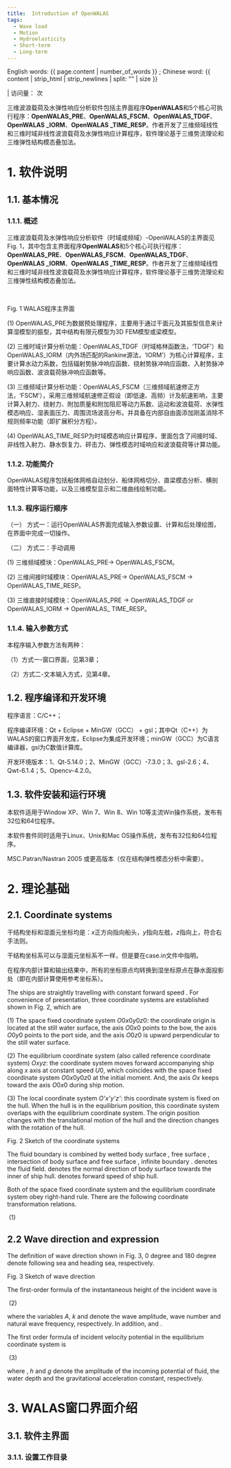 ```yaml
---
title:  Introduction of OpenWALAS
tags:
  - Wave load
  - Motion
  - Hydroelasticity
  - Short-term
  - Long-term
---
```


English words: {{ page.content | number_of_words }} ; Chinese word: {{ content | strip_html | strip_newlines | split: "" | size }}

<span id="busuanzi_container_page_pv"> | 访问量：<span id="busuanzi_value_page_pv"></span> 次</span>

三维波浪载荷及水弹性响应分析软件包括主界面程序**OpenWALAS**和5个核心可执行程序：**OpenWALAS_PRE**、**OpenWALAS_FSCM**、**OpenWALAS_TDGF**、**OpenWALAS _IORM**、**OpenWALAS _TIME_RESP**。作者开发了三维频域线性和三维时域非线性波浪载荷及水弹性响应计算程序，软件理论基于三维势流理论和三维弹性结构模态叠加法。

<!--more-->

# 1. 软件说明

## 1.1. 基本情况

### 1.1.1.   概述

三维波浪载荷及水弹性响应分析软件（时域或频域）-OpenWALAS的主界面见Fig. 1，其中包含主界面程序**OpenWALAS**和5个核心可执行程序：**OpenWALAS_PRE**、**OpenWALAS_FSCM**、**OpenWALAS_TDGF**、**OpenWALAS _IORM**、**OpenWALAS _TIME_RESP**。作者开发了三维频域线性和三维时域非线性波浪载荷及水弹性响应计算程序，软件理论基于三维势流理论和三维弹性结构模态叠加法。

​                               

Fig. 1 WALAS程序主界面

(1)  OpenWALAS_PRE为数据预处理程序，主要用于通过干面元及其振型信息来计算湿模型的振型，其中结构有限元模型为3D FEM模型或梁模型。

(2)  三维时域计算分析功能：OpenWALAS_TDGF（时域格林函数法，‘TDGF’）和OpenWALAS_IORM（内外场匹配的Rankine源法，‘IORM’）为核心计算程序，主要计算水动力系数，包括辐射势脉冲响应函数、绕射势脉冲响应函数、入射势脉冲响应函数、波浪载荷脉冲响应函数等。

(3)  三维频域计算分析功能：OpenWALAS_FSCM（三维频域航速修正方法，‘FSCM’），采用三维频域航速修正假设（即低速、高频）计及航速影响，主要计算入射力、绕射力、附加质量和附加阻尼等动力系数、运动和波浪载荷、水弹性模态响应、湿表面压力、周围流场波高分布。并具备在内部自由面添加刚盖消除不规则频率功能（即扩展积分方程）。

(4)  OpenWALAS_TIME_RESP为时域模态响应计算程序，里面包含了间接时域、非线性入射力、静水恢复力、砰击力、弹性模态时域响应和波浪载荷等计算功能。

### 1.1.2.   功能简介

OpenWALAS程序包括船体网格自动划分、船体网格切分、直梁模态分析、横剖面特性计算等功能，以及三维模型显示和二维曲线绘制功能。

### 1.1.3.   程序运行顺序

（一）  方式一：运行OpenWALAS界面完成输入参数设置、计算和后处理绘图，在界面中完成一切操作。

（二）  方式二：手动调用

(1)  三维频域模块：OpenWALAS_PRE-> OpenWALAS_FSCM。

(2)  三维间接时域模块：OpenWALAS_PRE-> OpenWALAS_FSCM -> OpenWALAS_TIME_RESP。

(3)  三维直接时域模块：OpenWALAS_PRE -> OpenWALAS_TDGF or OpenWALAS_IORM -> OpenWALAS_ TIME_RESP。

### 1.1.4.   输入参数方式

本程序输入参数方法有两种：

（1）方式一-窗口界面，见第3章；

（2）方式二-文本输入方式，见第4章。

## 1.2. 程序编译和开发环境

程序语言：C/C++；

程序编译环境：Qt + Eclipse + MinGW（GCC） + gsl；其中Qt（C++）为WALAS的窗口界面开发库，Eclipse为集成开发环境；minGW（GCC）为C语言编译器，gsl为C数值计算库。

开发环境版本：1、Qt-5.14.0；2、MinGW（GCC）-7.3.0；3、gsl-2.6；4、Qwt-6.1.4；5、Opencv-4.2.0。

## 1.3. 软件安装和运行环境

本软件适用于Window XP、Win 7、Win 8、Win 10等主流Win操作系统，发布有32位和64位程序。

本软件套件同时适用于Linux、Unix和Mac OS操作系统，发布有32位和64位程序。

MSC.Patran/Nastran 2005 或更高版本（仅在结构弹性模态分析中需要）。



 

 

# 2. 理论基础

## 2.1. Coordinate systems

干结构坐标和湿面元坐标均是：*x*正方向指向船头，*y*指向左舷，*z*指向上，符合右手法则。

干结构坐标系可以与湿面元坐标系不一样，但是要在case.in文件中指明。

在程序内部计算和输出结果中，所有的坐标原点均转换到湿坐标原点在静水面投影处（即在内部计算使用参考坐标系）。

The ships are straightly travelling with constant forward speed   . For convenience of presentation, three coordinate systems are established shown in Fig. 2, which are

(1) The space fixed coordinate system *O*0*x*0*y*0*z*0: the coordinate origin is located at the still water surface, the axis *O*0*x*0 points to the bow, the axis *O*0*y*0 points to the port side, and the axis *O*0*z*0 is upward perpendicular to the still water surface.

(2) The equilibrium coordinate system (also called reference coordinate system) *Oxyz*: the coordinate system moves forward accompanying ship along *x* axis at constant speed *U*0, which coincides with the space fixed coordinate system *O*0*x*0*y*0*z*0 at the initial moment. And, the axis *Ox* keeps toward the axis *O*0*x*0 during ship motion.

(3) The local coordinate system *O’x’y’z’*: this coordinate system is fixed on the hull. When the hull is in the equilibrium position, this coordinate system overlaps with the equilibrium coordinate system. The origin position changes with the translational motion of the hull and the direction changes with the rotation of the hull.

 

Fig. 2 Sketch of the coordinate systems

The fluid boundary is combined by wetted body surface   , free surface  , intersection of body surface and free surface   , infinite boundary   .   denotes the fluid field.   denotes the normal direction of body surface towards the inner of ship hull.   denotes forward speed of ship hull.

Both of the space fixed coordinate system and the equilibrium coordinate system obey right-hand rule. There are the following coordinate transformation relations.

​         (1)

## 2.2 Wave direction and expression

The definition of wave direction   shown in Fig. 3, 0 degree and 180 degree denote following sea and heading sea, respectively.

 

Fig. 3 Sketch of wave direction

The first-order formula of the instantaneous height of the incident wave is

​               (2)

where the variables *A*, *k* and   denote the wave amplitude, wave number and natural wave frequency, respectively. In addition,   and   .

The first order formula of incident velocity potential   in the equilibrium coordinate system is

​     (3)

where   , *h* and *g* denote the amplitude of the incoming potential of fluid, the water depth and the gravitational acceleration constant, respectively.



 

# 3. WALAS窗口界面介绍

## 3.1. 软件主界面

### 3.1.1.   设置工作目录

 

